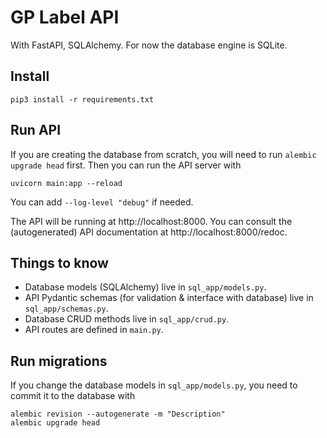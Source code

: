 # GP Label API
With FastAPI, SQLAlchemy. For now the database engine is SQLite.

## Install
```
pip3 install -r requirements.txt
```

## Run API
If you are creating the database from scratch, you will need to run `alembic upgrade head` first.
Then you can run the API server with
```
uvicorn main:app --reload
```
You can add `--log-level "debug"` if needed.

The API will be running at http://localhost:8000. You can consult the (autogenerated) API documentation at http://localhost:8000/redoc.

## Things to know
* Database models (SQLAlchemy) live in `sql_app/models.py`.
* API Pydantic schemas (for validation & interface with database) live in `sql_app/schemas.py`.
* Database CRUD methods live in `sql_app/crud.py`.
* API routes are defined in `main.py`.

## Run migrations
If you change the database models in `sql_app/models.py`, you need to commit it to the database with
```
alembic revision --autogenerate -m "Description"
alembic upgrade head
```
